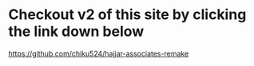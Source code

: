 # Checkout v2 of this site by clicking the link down below

https://github.com/chiku524/hajjar-associates-remake
